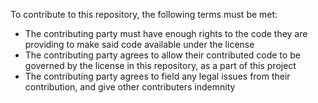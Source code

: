 To contribute to this repository, the following terms must be met:

- The contributing party must have enough rights to the code they are providing to make said code available under the license
- The contributing party agrees to allow their contributed code to be governed by the license in this repository, as a part of this project
- The contributing party agrees to field any legal issues from their contribution, and give other contributers indemnity
